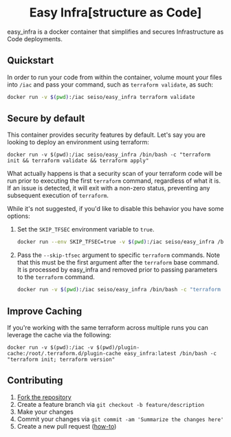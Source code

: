 <h1 align="center">Easy Infra[structure as Code]</h1>

easy_infra is a docker container that simplifies and secures Infrastructure as Code deployments.

## Quickstart
In order to run your code from within the container, volume mount your files into `/iac` and pass your command, such as `terraform validate`, as such:
```bash
docker run -v $(pwd):/iac seiso/easy_infra terraform validate
```

## Secure by default
This container provides security features by default.  Let's say you are looking to deploy an environment using terraform:
```
docker run -v $(pwd):/iac seiso/easy_infra /bin/bash -c "terraform init && terraform validate && terraform apply"
```
What actually happens is that a security scan of your terraform code will be run prior to executing the first `terraform` command, regardless of what it is.  If an issue is detected, it will exit with a non-zero status, preventing any subsequent execution of `terraform`.

While it's not suggested, if you'd like to disable this behavior you have some options:
1. Set the `SKIP_TFSEC` environment variable to `true`.
    ```bash
    docker run --env SKIP_TFSEC=true -v $(pwd):/iac seiso/easy_infra /bin/bash -c "terraform init && terraform validate && terraform apply"
    ```
1. Pass the `--skip-tfsec` argument to specific `terraform` commands.  Note that this must be the first argument after the `terraform` base command.  It is processed by easy_infra and removed prior to passing parameters to the `terraform` command.
    ```bash
    docker run -v $(pwd):/iac seiso/easy_infra /bin/bash -c "terraform --skip-tfsec init && terraform --skip-tfsec validate && terraform --skip-tfsec apply"
    ```

## Improve Caching
If you're working with the same terraform across multiple runs you can leverage the cache via the following:
```
docker run -v $(pwd):/iac -v $(pwd)/plugin-cache:/root/.terraform.d/plugin-cache easy_infra:latest /bin/bash -c "terraform init; terraform version"
```

## Contributing
1. [Fork the repository](https://github.com/SeisoLLC/easy_infra/fork)
1. Create a feature branch via `git checkout -b feature/description`
1. Make your changes
1. Commit your changes via `git commit -am 'Summarize the changes here'`
1. Create a new pull request ([how-to](https://help.github.com/articles/creating-a-pull-request/))


